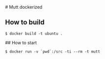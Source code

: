 # Mutt dockerized

## How to build

```
$ docker build -t ubuntu .
```

## How to start

```
$ docker run -v `pwd`:/src -ti --rm -t mutt
```
